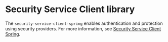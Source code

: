 # Security Service Client library

The `security-service-client-spring` enables authentication and protection using security providers. For more information, see [Security Service Client Spring](https://docs.zowe.org/stable/extend/extend-apiml/api-mediation-security.html#security-service-client-library).
